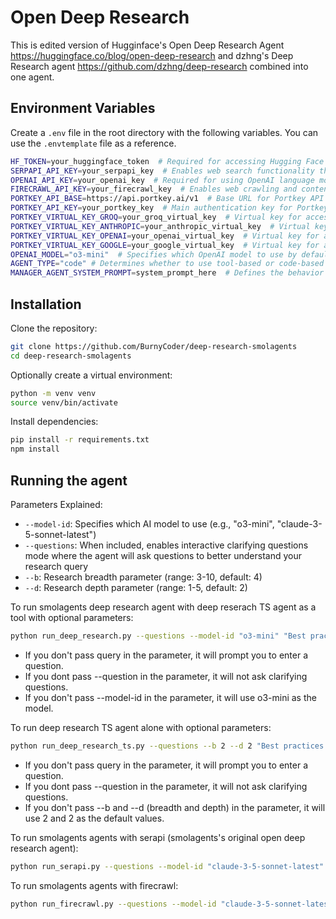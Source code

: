 # Open Deep Research

This is edited version of Hugginface's Open Deep Research Agent https://huggingface.co/blog/open-deep-research and dzhng's Deep Research agent https://github.com/dzhng/deep-research combined into one agent.

## Environment Variables

Create a `.env` file in the root directory with the following variables. You can use the `.envtemplate` file as a reference.

```bash
HF_TOKEN=your_huggingface_token  # Required for accessing Hugging Face models and resources
SERPAPI_API_KEY=your_serpapi_key  # Enables web search functionality through SerpAPI
OPENAI_API_KEY=your_openai_key  # Required for using OpenAI language models
FIRECRAWL_API_KEY=your_firecrawl_key  # Enables web crawling and content extraction
PORTKEY_API_BASE=https://api.portkey.ai/v1  # Base URL for Portkey API service
PORTKEY_API_KEY=your_portkey_key  # Main authentication key for Portkey services
PORTKEY_VIRTUAL_KEY_GROQ=your_groq_virtual_key  # Virtual key for accessing Groq models via Portkey
PORTKEY_VIRTUAL_KEY_ANTHROPIC=your_anthropic_virtual_key  # Virtual key for accessing Anthropic models
PORTKEY_VIRTUAL_KEY_OPENAI=your_openai_virtual_key  # Virtual key for accessing OpenAI models through Portkey
PORTKEY_VIRTUAL_KEY_GOOGLE=your_google_virtual_key  # Virtual key for accessing Google AI models
OPENAI_MODEL="o3-mini"  # Specifies which OpenAI model to use by default
AGENT_TYPE="code" # Determines whether to use tool-based or code-based agent
MANAGER_AGENT_SYSTEM_PROMPT=system_prompt_here  # Defines the behavior and capabilities of the manager agent
```

## Installation

Clone the repository:
```bash
git clone https://github.com/BurnyCoder/deep-research-smolagents
cd deep-research-smolagents
```

Optionally create a virtual environment:
```bash
python -m venv venv
source venv/bin/activate
```

Install dependencies:
```bash
pip install -r requirements.txt
npm install
```

## Running the agent

Parameters Explained:
- `--model-id`: Specifies which AI model to use (e.g., "o3-mini", "claude-3-5-sonnet-latest")
- `--questions`: When included, enables interactive clarifying questions mode where the agent will ask questions to better understand your research query
- `--b`: Research breadth parameter (range: 3-10, default: 4)
- `--d`: Research depth parameter (range: 1-5, default: 2)

To run smolagents deep research agent with deep reserach TS agent as a tool with optional parameters:
```bash
python run_deep_research.py --questions --model-id "o3-mini" "Best practices to build AI agents" 
```
- If you don't pass query in the parameter, it will prompt you to enter a question.
- If you dont pass --question in the parameter, it will not ask clarifying questions.
- If you don't pass --model-id in the parameter, it will use o3-mini as the model.

To run deep research TS agent alone with optional parameters:
```bash
python run_deep_research_ts.py --questions --b 2 --d 2 "Best practices to build AI agents" 
```
- If you don't pass query in the parameter, it will prompt you to enter a question.
- If you dont pass --question in the parameter, it will not ask clarifying questions.
- If you don't pass --b and --d (breadth and depth) in the parameter, it will use 2 and 2 as the default values.

To run smolagents agents with serapi (smolagents's original open deep research agent):
```bash
python run_serapi.py --questions --model-id "claude-3-5-sonnet-latest" "Best practices to build AI agents"
```

To run smolagents agents with firecrawl:
```bash
python run_firecrawl.py --questions --model-id "claude-3-5-sonnet-latest" "Best practices to build AI agents"
```
